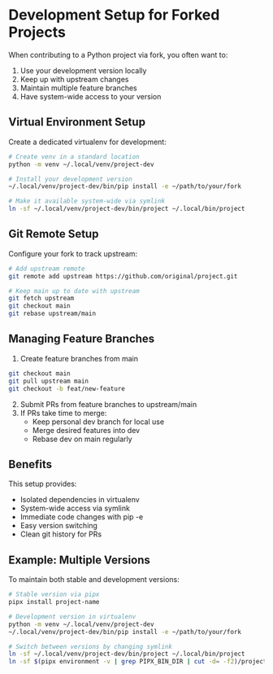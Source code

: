 # Development Setup for Forked Projects

When contributing to a Python project via fork, you often want to:
1. Use your development version locally
2. Keep up with upstream changes
3. Maintain multiple feature branches
4. Have system-wide access to your version

## Virtual Environment Setup

Create a dedicated virtualenv for development:
```bash
# Create venv in a standard location
python -m venv ~/.local/venv/project-dev

# Install your development version
~/.local/venv/project-dev/bin/pip install -e ~/path/to/your/fork

# Make it available system-wide via symlink
ln -sf ~/.local/venv/project-dev/bin/project ~/.local/bin/project
```

## Git Remote Setup

Configure your fork to track upstream:
```bash
# Add upstream remote
git remote add upstream https://github.com/original/project.git

# Keep main up to date with upstream
git fetch upstream
git checkout main
git rebase upstream/main
```

## Managing Feature Branches

1. Create feature branches from main
```bash
git checkout main
git pull upstream main
git checkout -b feat/new-feature
```
2. Submit PRs from feature branches to upstream/main
3. If PRs take time to merge:
   - Keep personal dev branch for local use
   - Merge desired features into dev
   - Rebase dev on main regularly

## Benefits

This setup provides:
- Isolated dependencies in virtualenv
- System-wide access via symlink
- Immediate code changes with pip -e
- Easy version switching
- Clean git history for PRs

## Example: Multiple Versions

To maintain both stable and development versions:
```bash
# Stable version via pipx
pipx install project-name

# Development version in virtualenv
python -m venv ~/.local/venv/project-dev
~/.local/venv/project-dev/bin/pip install -e ~/path/to/your/fork

# Switch between versions by changing symlink
ln -sf ~/.local/venv/project-dev/bin/project ~/.local/bin/project
ln -sf $(pipx environment -v | grep PIPX_BIN_DIR | cut -d= -f2)/project ~/.local/bin/project
```
